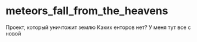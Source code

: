 # meteors_fall_from_the_heavens
Проект, который уничтожит землю
Каких енторов нет?
У меня тут все с новой

